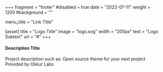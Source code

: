 +++
fragment = "footer"
#disabled = true
date = "2022-07-11"
weight = 1200
#background = ""

menu_title = "Link Title"

[asset]
  title = "Logo Title"
  image = "logo.svg"
  width = "200px"
  text = "Logo Subtext"
  url = "#"
+++

#### Description Title

Project description such as:
Open source theme for your next project
Provided by Okkur Labs
